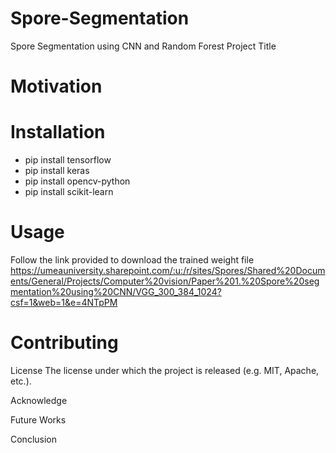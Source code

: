 # Spore-Segmentation
Spore Segmentation using CNN and Random Forest
Project Title



# Motivation



# Installation

* pip install tensorflow 
* pip install keras
* pip install opencv-python
* pip install scikit-learn

# Usage

Follow the link provided to download the trained weight file https://umeauniversity.sharepoint.com/:u:/r/sites/Spores/Shared%20Documents/General/Projects/Computer%20vision/Paper%201.%20Spore%20segmentation%20using%20CNN/VGG_300_384_1024?csf=1&web=1&e=4NTpPM 

# Contributing



License
The license under which the project is released (e.g. MIT, Apache, etc.).

Acknowledge



Future Works



Conclusion

